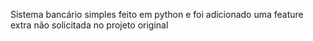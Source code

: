 Sistema bancário simples feito em python e foi adicionado uma feature extra não solicitada no projeto original 
